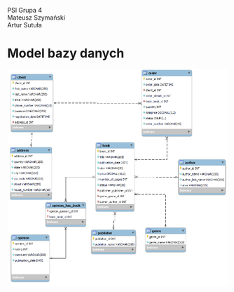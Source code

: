 PSI Grupa 4  
Mateusz Szymański  
Artur Sutuła  

# Model bazy danych

![Schemat Bazy danych](db_scheema.png)
